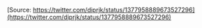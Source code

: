 [Source: https://twitter.com/diprjk/status/1377958889673527296](https://twitter.com/diprjk/status/1377958889673527296)